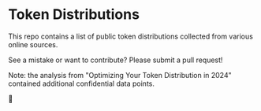 # Token Distributions

This repo contains a list of public token distributions collected from various online sources. 

See a mistake or want to contribute? Please submit a pull request!

Note: the analysis from "Optimizing Your Token Distribution in 2024" contained additional confidential data points. 

🚰
